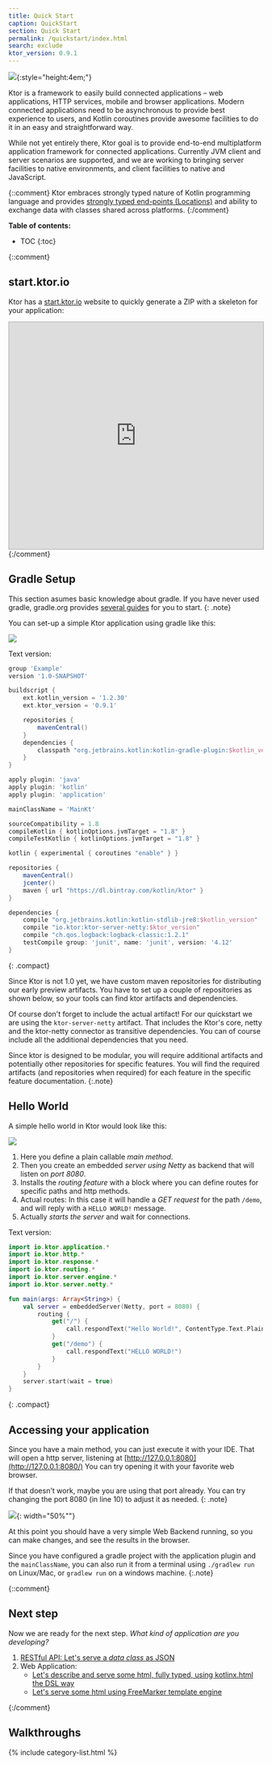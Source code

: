 ```yaml
---
title: Quick Start
caption: QuickStart
section: Quick Start
permalink: /quickstart/index.html
search: exclude
ktor_version: 0.9.1
---
```


![](/assets/images/ktor_logo.png){:style="height:4em;"}

Ktor is a framework to easily build connected applications – web applications, HTTP services, mobile and browser applications.
Modern connected applications need to be asynchronous to provide best experience to users, and Kotlin coroutines provide
awesome facilities to do it in an easy and straightforward way. 

While not yet entirely there, Ktor goal is to provide end-to-end multiplatform application framework for connected applications. 
Currently JVM client and server scenarios are supported, and we are working to bringing server facilities to native
environments, and client facilities to native and JavaScript.

{::comment}
Ktor embraces strongly typed nature of Kotlin programming language and provides [strongly typed end-points (Locations)](/features/locations.html) and
ability to exchange data with classes shared across platforms.
{:/comment}

**Table of contents:**

* TOC
{:toc}

{::comment}
## start.ktor.io

Ktor has a [start.ktor.io](https://soywiz.github.io/start-ktor-io-proposal/) website to quickly generate a ZIP with a skeleton for your application:

<iframe src="https://soywiz.github.io/start-ktor-io-proposal/" style="border:1px solid #aaa;width:100%;height:450px;"></iframe>
{:/comment}

## Gradle Setup

This section asumes basic knowledge about gradle. If you have never used gradle,
gradle.org provides [several guides](https://guides.gradle.org/building-java-applications/) for you to start.
{: .note}

You can set-up a simple Ktor application using gradle like this:

![](/pages/quickstart/1/ktor_build_gradle.png)

Text version:
```groovy
group 'Example'
version '1.0-SNAPSHOT'

buildscript {
    ext.kotlin_version = '1.2.30'
    ext.ktor_version = '0.9.1'

    repositories {
        mavenCentral()
    }
    dependencies {
        classpath "org.jetbrains.kotlin:kotlin-gradle-plugin:$kotlin_version"
    }
}

apply plugin: 'java'
apply plugin: 'kotlin'
apply plugin: 'application'

mainClassName = 'MainKt'

sourceCompatibility = 1.8
compileKotlin { kotlinOptions.jvmTarget = "1.8" }
compileTestKotlin { kotlinOptions.jvmTarget = "1.8" }

kotlin { experimental { coroutines "enable" } }

repositories {
    mavenCentral()
    jcenter()
    maven { url "https://dl.bintray.com/kotlin/ktor" }
}

dependencies {
    compile "org.jetbrains.kotlin:kotlin-stdlib-jre8:$kotlin_version"
    compile "io.ktor:ktor-server-netty:$ktor_version"
    compile "ch.qos.logback:logback-classic:1.2.1"
    testCompile group: 'junit', name: 'junit', version: '4.12'
}
```
{: .compact}

Since Ktor is not 1.0 yet, we have custom maven repositories for distributing our early preview artifacts.
You have to set up a couple of repositories as shown below, so your tools can find ktor artifacts and dependencies.

Of course don't forget to include the actual artifact! For our quickstart we are using the `ktor-server-netty` artifact.
That includes the Ktor's core, netty and the ktor-netty connector as transitive dependencies.
You can of course include all the additional dependencies that you need.

Since ktor is designed to be modular, you will require additional artifacts and potentially other repositories
for specific features. You will find the required artifacts (and repositories when required) for each feature in the
specific feature documentation.
{:.note}

## Hello World

A simple hello world in Ktor would look like this:

![](/pages/quickstart/1/ktor_hello_world_main.png)

1. Here you define a plain callable *main method*.
2. Then you create an embedded *server using Netty* as backend that will listen on *port 8080*.
3. Installs the *routing feature* with a block where you can define routes for specific paths and http methods.
4. Actual routes: In this case it will handle a *GET request* for the path `/demo`, and will reply with a `HELLO WORLD!` message.
5. Actually *starts the server* and wait for connections.

Text version:
```kotlin
import io.ktor.application.*
import io.ktor.http.*
import io.ktor.response.*
import io.ktor.routing.*
import io.ktor.server.engine.*
import io.ktor.server.netty.*

fun main(args: Array<String>) {
    val server = embeddedServer(Netty, port = 8080) {
        routing {
            get("/") {
                call.respondText("Hello World!", ContentType.Text.Plain)
            }
            get("/demo") {
                call.respondText("HELLO WORLD!")
            }
        }
    }
    server.start(wait = true)
}
```
{: .compact}

## Accessing your application

Since you have a main method, you can just execute it with your IDE. That will open a http server,
listening at [http://127.0.0.1:8080](http://127.0.0.1:8080/) You can try opening it with your favorite web browser.

If that doesn't work, maybe you are using that port already. You can try changing the
port 8080 (in line 10) to adjust it as needed.
{: .note}

![](/pages/quickstart/1/screenshot.png){: width="50%""}

At this point you should have a very simple Web Backend running, so you can make changes,
and see the results in the browser.

Since you have configured a gradle project with the application plugin and the `mainClassName`,
you can also run it from a terminal using `./gradlew run` on Linux/Mac, or `gradlew run` on a windows machine.
{:.note}

{::comment}
## Next step

Now we are ready for the next step. *What kind of application are you developing?*

1. [RESTful API: Let's serve a *data class* as JSON](/quickstart/restful.html)
2. Web Application:
    * [Let's describe and serve some html, fully typed, using kotlinx.html the DSL way](/quickstart/html-dsl.html)
    * [Let's serve some html using FreeMarker template engine](/quickstart/html-freemarker.html)
    
{:/comment}

## Walkthroughs

{% include category-list.html %}
